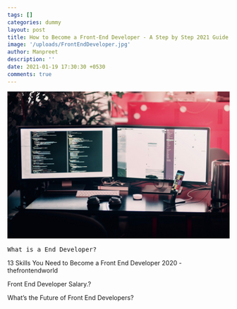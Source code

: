 ```yaml
---
tags: []
categories: dummy
layout: post
title: How to Become a Front-End Developer - A Step by Step 2021 Guide
image: '/uploads/FrontEndDeveloper.jpg'
author: Manpreet
description: ''
date: 2021-01-19 17:30:30 +0530
comments: true
---
```



![](/uploads/FrontEndDeveloper.jpg)
<pre>What is a End Developer?</pre>

13 Skills You Need to Become a Front End Developer 2020 - thefrontendworld

Front End Developer Salary.?

What’s the Future of Front End Developers?
